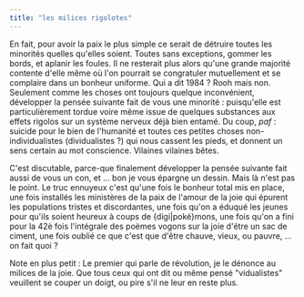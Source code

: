 ```yaml
---
title: "les milices rigolotes"
---
```


En fait, pour avoir la paix le plus simple ce serait de détruire toutes les
minorités quelles qu'elles soient. Toutes sans exceptions, gommer les bords,
et aplanir les foules. Il ne resterait plus alors qu'une grande majorité
contente d'elle même où l'on pourrait se congratuler mutuellement et se
complaire dans un bonheur uniforme. Qui a dit 1984 ? Rooh mais non. Seulement
comme les choses ont toujours quelque inconvénient, développer la pensée
suivante fait de vous une minorité : puisqu'elle est particulièrement tordue
voire même issue de quelques substances aux effets rigolos sur un système
nerveux déjà bien entamé. Du coup, *paf* : suicide pour le bien de l'humanité
et toutes ces petites choses non-individualistes (dividualistes ?) qui nous
cassent les pieds, et donnent un sens certain au mot conscience. Vilaines
vilaines bêtes.

C'est discutable, parce-que finalement développer la pensée suivante fait
aussi de vous un con, et ... bon je vous épargne un dessin. Mais là n'est pas
le point. Le truc ennuyeux c'est qu'une fois le bonheur total mis en place,
une fois installés les ministères de la paix de l'amour de la joie qui épurent
les populations tristes et discordantes, une fois qu'on a éduqué les jeunes
pour qu'ils soient heureux à coups de {digi|poké}mons, une fois qu'on a fini
pour la 42è fois l'intégrale des poèmes vogons sur la joie d'être un sac de
ciment, une fois oublié ce que c'est que d'être chauve, vieux, ou pauvre, ...
on fait quoi ?

Note en plus petit : Le premier qui parle de révolution, je le dénonce au
milices de la joie. Que tous ceux qui ont dit ou même pensé "vidualistes"
veuillent se couper un doigt, ou pire s'il ne leur en reste plus.

